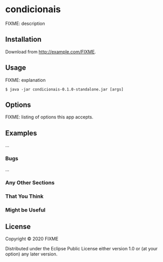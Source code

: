 # condicionais

FIXME: description

## Installation

Download from http://example.com/FIXME.

## Usage

FIXME: explanation

    $ java -jar condicionais-0.1.0-standalone.jar [args]

## Options

FIXME: listing of options this app accepts.

## Examples

...

### Bugs

...

### Any Other Sections
### That You Think
### Might be Useful

## License

Copyright © 2020 FIXME

Distributed under the Eclipse Public License either version 1.0 or (at
your option) any later version.
